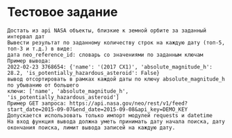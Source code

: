 # Тестовое задание

    Достать из api NASA объекты, близкие к земной орбите за заданный интервал дат
    Вывести результат по заданному количеству строк на каждую дату (топ-5, топ-3 и т.д.) в виде:
    дата neo_reference_id: словарь со значениями по заданным ключам
    Пример вывода:
    2022-02-23 3768654: {'name': '(2017 CX1)', 'absolute_magnitude_h': 28.2, 'is_potentially_hazardous_asteroid': False}
    вывод отсортировать в рамках каждой даты по ключу absolute_magnitude_h по убыванию от большего
    ключи: ['name', 'absolute_magnitude_h', 'is_potentially_hazardous_asteroid']
    Пример GET запроса: https://api.nasa.gov/neo/rest/v1/feed?start_date=2015-09-07&end_date=2015-09-08&api_key=DEMO_KEY
    Допускается использовать только импорт модулей requests и datetime
    На вход функция вывода должна уметь принимать дату начала поиска, дату окончания поиска, лимит вывода записей на каждую дату.
